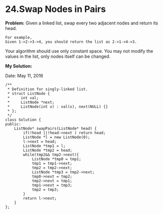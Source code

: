 # 24.Swap Nodes in Pairs

**Problem:**
Given a linked list, swap every two adjacent nodes and return its head.

    For example,
    Given 1->2->3->4, you should return the list as 2->1->4->3.

Your algorithm should use only constant space. You may not modify the values in the list, only nodes itself can be changed.

**My Solution:**

Date: May 11, 2016

    /**
     * Definition for singly-linked list.
     * struct ListNode {
     *     int val;
     *     ListNode *next;
     *     ListNode(int x) : val(x), next(NULL) {}
     * };
     */
    class Solution {
    public:
        ListNode* swapPairs(ListNode* head) {
            if(!head ||!head->next ) return head;
            ListNode *l = new ListNode(0);
            l->next = head;
            ListNode *tmp1 = l;
            ListNode *tmp2 = head;
            while(tmp2&& tmp2->next){
                ListNode *tmp0 = tmp1;
                tmp1 = tmp1->next;
                tmp2 = tmp2->next;
                ListNode *tmp3 = tmp2->next;
                tmp0->next = tmp2;
                tmp2->next = tmp1;
                tmp1->next = tmp3;
                tmp2 = tmp3;
            }
            return l->next;
        }
    };
